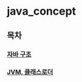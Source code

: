 # java_concept
## 목차
### [자바 구조](https://github.com/JoisFe/java_concept/blob/develop/doc/JavaInternal.md)
### [JVM, 클래스로더](https://github.com/JoisFe/java_concept/blob/develop/doc/JVM.md)
